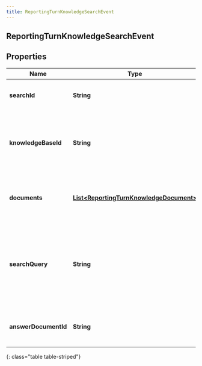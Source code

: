 ```yaml
---
title: ReportingTurnKnowledgeSearchEvent
---
```

## ReportingTurnKnowledgeSearchEvent


## Properties

| Name | Type | Description | Notes |
| ------------ | ------------- | ------------- | ------------- |
| **searchId** | <!----><!---->**String**<!----> | The ID of this knowledge search. |  [optional] |
| **knowledgeBaseId** | <!----><!---->**String**<!----> | The Knowledge Base ID that the captured knowledge data relates to. |  [optional] |
| **documents** | <!----><!---->[**List&lt;ReportingTurnKnowledgeDocument&gt;**](ReportingTurnKnowledgeDocument.html)<!----> | The list of search documents that the feedback applies to. |  [optional] |
| **searchQuery** | <!----><!---->**String**<!----> | The search query that was used to search the Knowledge Base documents for a matching question. |  [optional] |
| **answerDocumentId** | <!----><!---->**String**<!----> | The document ID of the search answer. |  [optional] |
{: class="table table-striped"}



